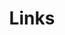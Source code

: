 ---
title: Links
links:
  - title: GitHub (ax-i-om)
    description: GitHub is the world's largest software development platform
    website: https://github.com/ax-i-om
    image: https://github.githubassets.com/images/modules/logos_page/GitHub-Mark.png
  - title: Email (addressaxiom@pm.me)
    description: Email correspondence
    website: mailto:addressaxiom@pm.me
menu:
    main: 
        weight: 4
        params:
            icon: link

comments: false
---